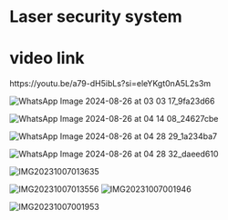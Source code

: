 <h1>Laser security system</h1>
<h1>video link</h1>
<link>https://youtu.be/a79-dH5ibLs?si=eleYKgt0nA5L2s3m</link>




<url>![WhatsApp Image 2024-08-26 at 03 03 17_9fa23d66](https://github.com/user-attachments/assets/a3de43c8-1be0-457e-8d00-e592c7d3f034)</url>

<url>![WhatsApp Image 2024-08-26 at 04 14 08_24627cbe](https://github.com/user-attachments/assets/ae53537c-eaea-4c85-98b4-ffb5c513154f)</url>

<url>![WhatsApp Image 2024-08-26 at 04 28 29_1a234ba7](https://github.com/user-attachments/assets/84b8db4e-1daa-44d2-aa39-66a90a0bc3ef)</url>

<url>![WhatsApp Image 2024-08-26 at 04 28 32_daeed610](https://github.com/user-attachments/assets/3e90a164-095f-4296-ae2e-8c629851be8b)</url>



<url>![IMG20231007013635](https://github.com/user-attachments/assets/91a546a7-ce2c-4bf1-93ad-05339f3a9912)</url>

<url>![IMG20231007013556](https://github.com/user-attachments/assets/7b0b0ec7-8672-46bf-9ae7-c67ea7cab926)
<url>![IMG20231007001946](https://github.com/user-attachments/assets/3ac3af83-2767-4305-bd25-35c219a05872)</url>

<url>![IMG20231007001953](https://github.com/user-attachments/assets/512be6b3-5dd7-440d-8afc-0a695557ee29)</url>
